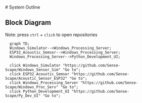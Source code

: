 \# System Outline

## Block Diagram

Note: press `ctrl` + `click` to open repositories

``` mermaid
  graph TD;
  Windows_Simulator-->Windows_Processing_Server;
  ESP32_Acoustic_Semsor-->Windows_Processing_Server;
  Windows_Processing_Server-->Python_Development_UI;

  click Windows_Simulator "https://github.com/Sense-Scape/Windows_Sensor_Sim" "Go to";
  click ESP32_Acoustic_Semsor "https://github.com/Sense-Scape/Acoustic_Sensor_ESP32" "Go to";
  click Windows_Processing_Server "https://github.com/Sense-Scape/Windows_Proc_Serv" "Go to";
  click Python_Development_UI "https://github.com/Sense-Scape/Py_Dev_UI" "Go to";
```
